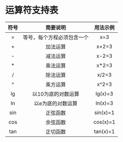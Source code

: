 # 运算符支持表

| 符号 | 简要说明 | 用法示例 |
| :------: | :------: | :------: |
| = | 等号，每个方程必须包含一个 | x=3
| + | 加法运算 | x+2=3 |
| - | 减法运算 | x-2=3 |
| \* | 乘法运算 | x\*2=3 |
| / | 除法运算 | x/2=3 |
| ^ | 乘方运算 | x^2=3 |
| lg | 以10为底的对数运算 | lg(x)=3 |
| ln | 以e为底的对数运算 | ln(x)=3 |
| sin | 正弦函数 | sin(x)=1 |
| cos | 余弦函数 | cos(x)=1 |
| tan | 正切函数 | tan(x)=1 |